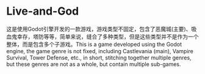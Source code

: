 # Live-and-God
这是使用Godot引擎开发的一款游戏，游戏类型不固定，包含了恶魔城(主要)、吸血鬼幸存，塔防等等，简单来说，缝合了多种类型，但是这些类型并不是作为一个整体，而是包含多个子游戏。This is a game developed using the Godot engine, the game genre is not fixed, including Castlevania (main), Vampire Survival, Tower Defense, etc., in short, stitching together multiple genres, but these genres are not as a whole, but contain multiple sub-games.
